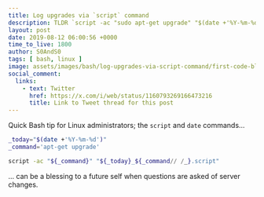 ```yaml
---
title: Log upgrades via `script` command
description: TLDR `script -ac "sudo apt-get upgrade" "$(date +'%Y-%m-%d')_sudo_apt-get_upgrade.script"`
layout: post
date: 2019-08-12 06:00:56 +0000
time_to_live: 1800
author: S0AndS0
tags: [ bash, linux ]
image: assets/images/bash/log-upgrades-via-script-command/first-code-block.png
social_comment:
  links:
    - text: Twitter
      href: https://x.com/i/web/status/1160793269166473216
      title: Link to Tweet thread for this post
---
```




Quick Bash tip for Linux administrators; the `script` and `date` commands...

```bash
_today="$(date +'%Y-%m-%d')"
_command='apt-get upgrade'

script -ac "${_command}" "${_today}_${_command// /_}.script"
```

... can be a blessing to a future self when questions are asked of server
changes.
